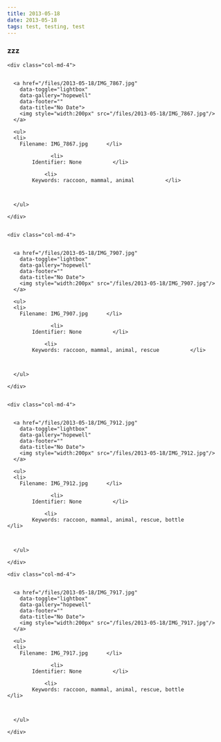 ```yaml
---
title: 2013-05-18
date: 2013-05-18
tags: test, testing, test 
---
```



<h3>zzz</h3>
 
  <div class="row">

  
   
    <div class="col-md-4">
     

      <a href="/files/2013-05-18/IMG_7867.jpg" 
        data-toggle="lightbox" 
        data-gallery="hopewell" 
        data-footer="" 
        data-title="No Date">
        <img style="width:200px" src="/files/2013-05-18/IMG_7867.jpg"/>
      </a>

      <ul>
      <li>
        Filename: IMG_7867.jpg      </li>
     
                  <li>
            Identifier: None          </li>
     
                <li>
            Keywords: raccoon, mammal, animal          </li>
     
      
      
      </ul>

    </div>
  
   
    <div class="col-md-4">
     

      <a href="/files/2013-05-18/IMG_7907.jpg" 
        data-toggle="lightbox" 
        data-gallery="hopewell" 
        data-footer="" 
        data-title="No Date">
        <img style="width:200px" src="/files/2013-05-18/IMG_7907.jpg"/>
      </a>

      <ul>
      <li>
        Filename: IMG_7907.jpg      </li>
     
                  <li>
            Identifier: None          </li>
     
                <li>
            Keywords: raccoon, mammal, animal, rescue          </li>
     
      
      
      </ul>

    </div>
  
   
    <div class="col-md-4">
     

      <a href="/files/2013-05-18/IMG_7912.jpg" 
        data-toggle="lightbox" 
        data-gallery="hopewell" 
        data-footer="" 
        data-title="No Date">
        <img style="width:200px" src="/files/2013-05-18/IMG_7912.jpg"/>
      </a>

      <ul>
      <li>
        Filename: IMG_7912.jpg      </li>
     
                  <li>
            Identifier: None          </li>
     
                <li>
            Keywords: raccoon, mammal, animal, rescue, bottle          </li>
     
      
      
      </ul>

    </div>
  </div>

 
  <div class="row">

  
   
    <div class="col-md-4">
     

      <a href="/files/2013-05-18/IMG_7917.jpg" 
        data-toggle="lightbox" 
        data-gallery="hopewell" 
        data-footer="" 
        data-title="No Date">
        <img style="width:200px" src="/files/2013-05-18/IMG_7917.jpg"/>
      </a>

      <ul>
      <li>
        Filename: IMG_7917.jpg      </li>
     
                  <li>
            Identifier: None          </li>
     
                <li>
            Keywords: raccoon, mammal, animal, rescue, bottle          </li>
     
      
      
      </ul>

    </div>
  </div>


